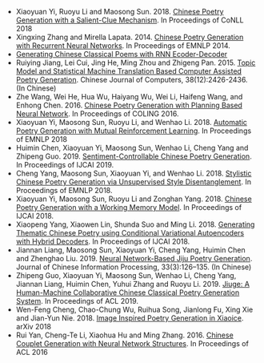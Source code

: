 - Xiaoyuan Yi, Ruoyu Li and Maosong Sun. 2018. [Chinese Poetry Generation with a Salient-Clue Mechanism](https://www.aclweb.org/anthology/K18-1024/). In Proceedings of CoNLL 2018
- Xingxing Zhang and Mirella Lapata. 2014. [Chinese Poetry Generation with Recurrent Neural Networks](https://www.aclweb.org/anthology/D14-1074/). In Proceedings of EMNLP 2014.
- [Generating Chinese Classical Poems with RNN Ecoder-Decoder](https://link.springer.com/chapter/10.1007/978-3-319-69005-6_18)
- Ruiying Jiang, Lei Cui, Jing He, Ming Zhou and Zhigeng Pan. 2015. [Topic Model and Statistical Machine Translation Based Computer Assisted Poetry Generation](http://www.cnki.com.cn/Article/CJFDTotal-JSJX201512008.htm). Chinese Journal of Computers, 38(12):2426-2436. (In Chinese)
- Zhe Wang, Wei He, Hua Wu, Haiyang Wu, Wei Li, Haifeng Wang, and Enhong Chen. 2016. [Chinese Poetry Generation with Planning Based Neural Network](https://www.aclweb.org/anthology/C16-1100/). In Proceedings of COLING 2016.
- Xiaoyuan Yi, Maosong Sun, Ruoyu Li, and Wenhao Li. 2018. [Automatic Poetry Generation with Mutual Reinforcement Learning](https://aclweb.org/anthology/D18-1353/). In Proceedings of EMNLP 2018
- Huimin Chen, Xiaoyuan Yi, Maosong Sun, Wenhao Li, Cheng Yang and Zhipeng Guo. 2019. [Sentiment-Controllable Chinese Poetry Generation](https://www.ijcai.org/proceedings/2019/0684.pdf). In Proceedings of IJCAI 2019.
- Cheng Yang, Maosong Sun, Xiaoyuan Yi, and Wenhao Li. 2018. [Stylistic Chinese Poetry Generation via Unsupervised Style Disentanglement](https://www.aclweb.org/anthology/D18-1430/). In Proceedings of EMNLP 2018.
- Xiaoyuan Yi, Maosong Sun, Ruoyu Li and Zonghan Yang. 2018. [Chinese Poetry Generation with a Working Memory Model](https://www.ijcai.org/proceedings/2018/0633.pdf). In Proceedings of IJCAI 2018.
- Xiaopeng Yang, Xiaowen Lin, Shunda Suo and Ming Li. 2018. [Generating Thematic Chinese Poetry using Conditional Variational Autoencoders with Hybrid Decoders](https://www.ijcai.org/proceedings/2018/0631.pdf). In Proceedings of IJCAI 2018.
- Jiannan Liang, Maosong Sun, Xiaoyuan Yi, Cheng Yang, Huimin Chen and Zhenghao Liu. 2019. [Neural Network-Based Jiju Poetry Generation](http://jcip.cipsc.org.cn/CN/volumn/volumn_1312.shtml). Journal of Chinese Information Processing, 33(3):126–135. (In Chinese)
- Zhipeng Guo, Xiaoyuan Yi, Maosong Sun, Wenhao Li, Cheng Yang, Jiannan Liang, Huimin Chen, Yuhui Zhang and Ruoyu Li. 2019. [Jiuge: A Human-Machine Collaborative Chinese Classical Poetry Generation System](https://www.aclweb.org/anthology/P19-3005/). In Proceedings of ACL 2019.
- Wen-Feng Cheng, Chao-Chung Wu, Ruihua Song, Jianlong Fu, Xing Xie and Jian-Yun Nie. 2018. [Image Inspired Poetry Generation in Xiaoice](https://arxiv.org/pdf/1808.03090.pdf). arXiv 2018
- Rui Yan, Cheng-Te Li, Xiaohua Hu and Ming Zhang. 2016. [Chinese Couplet Generation with Neural Network Structures](https://www.aclweb.org/anthology/P16-1222/). In Proceedings of ACL 2016

